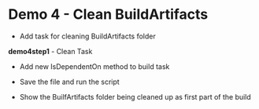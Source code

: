 # Demo 4 - Clean BuildArtifacts

* Add task for cleaning BuildArtifacts folder

**demo4step1** - Clean Task

* Add new IsDependentOn method to build task

* Save the file and run the script

* Show the BuilfArtifacts folder being cleaned up as first part of the build
